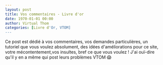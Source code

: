 ```yaml
---
layout: post
title: Vos commentaires - Livre d'or
date: 1970-01-01 00:00
author: Virtual Thom
categories: [Livre d'Or, VTOM]
---
```

Ce post est dédié à vos commentaires, vos demandes particulières, un tutoriel que vous voulez absolument, des idées d'améliorations pour ce site, votre mécontentement,vos insultes, bref ce que vous voulez ! J'ai ouï-dire qu'il y en a même qui post leurs problèmes VTOM :scream:
